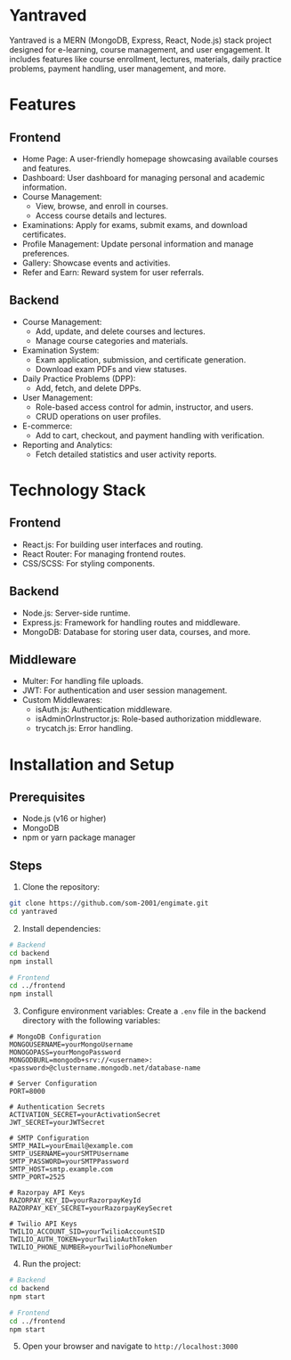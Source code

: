 # Yantraved

Yantraved is a MERN (MongoDB, Express, React, Node.js) stack project designed for e-learning, course management, and user engagement. It includes features like course enrollment, lectures, materials, daily practice problems, payment handling, user management, and more.

# Features

## Frontend

* Home Page: A user-friendly homepage showcasing available courses and features.
* Dashboard: User dashboard for managing personal and academic information.
* Course Management:
  * View, browse, and enroll in courses.
  * Access course details and lectures.
* Examinations: Apply for exams, submit exams, and download certificates.
* Profile Management: Update personal information and manage preferences.
* Gallery: Showcase events and activities.
* Refer and Earn: Reward system for user referrals.

## Backend

* Course Management:
  * Add, update, and delete courses and lectures.
  * Manage course categories and materials.
* Examination System:
  * Exam application, submission, and certificate generation.
  * Download exam PDFs and view statuses.
* Daily Practice Problems (DPP):
  * Add, fetch, and delete DPPs.
* User Management:
  * Role-based access control for admin, instructor, and users.
  * CRUD operations on user profiles.
* E-commerce:
  * Add to cart, checkout, and payment handling with verification.
* Reporting and Analytics:
  * Fetch detailed statistics and user activity reports.

# Technology Stack

## Frontend
* React.js: For building user interfaces and routing.
* React Router: For managing frontend routes.
* CSS/SCSS: For styling components.
## Backend
* Node.js: Server-side runtime.
* Express.js: Framework for handling routes and middleware.
* MongoDB: Database for storing user data, courses, and more.
## Middleware
* Multer: For handling file uploads.
* JWT: For authentication and user session management.
* Custom Middlewares:
  * isAuth.js: Authentication middleware.
  * isAdminOrInstructor.js: Role-based authorization middleware.
  * trycatch.js: Error handling.

# Installation and Setup
## Prerequisites
* Node.js (v16 or higher)
* MongoDB
* npm or yarn package manager
  
## Steps
1. Clone the repository:
```bash
git clone https://github.com/som-2001/engimate.git
cd yantraved
```

2. Install dependencies:
```bash
# Backend
cd backend 
npm install

# Frontend
cd ../frontend
npm install
```

3. Configure environment variables:
Create a `.env` file in the backend directory with the following variables:

```env
# MongoDB Configuration
MONGOUSERNAME=yourMongoUsername
MONOGOPASS=yourMongoPassword
MONGODBURL=mongodb+srv://<username>:<password>@clustername.mongodb.net/database-name

# Server Configuration
PORT=8000

# Authentication Secrets
ACTIVATION_SECRET=yourActivationSecret
JWT_SECRET=yourJWTSecret

# SMTP Configuration
SMTP_MAIL=yourEmail@example.com
SMTP_USERNAME=yourSMTPUsername
SMTP_PASSWORD=yourSMTPPassword
SMTP_HOST=smtp.example.com
SMTP_PORT=2525

# Razorpay API Keys
RAZORPAY_KEY_ID=yourRazorpayKeyId
RAZORPAY_KEY_SECRET=yourRazorpayKeySecret

# Twilio API Keys
TWILIO_ACCOUNT_SID=yourTwilioAccountSID
TWILIO_AUTH_TOKEN=yourTwilioAuthToken
TWILIO_PHONE_NUMBER=yourTwilioPhoneNumber
```

4. Run the project:
```bash
# Backend
cd backend
npm start

# Frontend
cd ../frontend
npm start
```

5. Open your browser and navigate to `http://localhost:3000`
